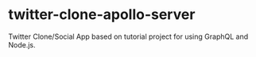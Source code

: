 # twitter-clone-apollo-server
Twitter Clone/Social App based on tutorial project for using GraphQL and Node.js.
